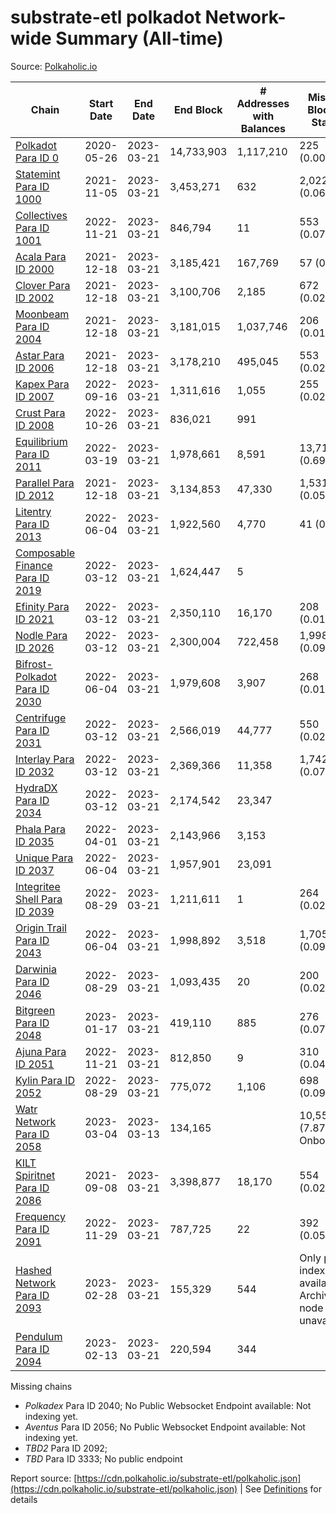 # substrate-etl polkadot Network-wide Summary (All-time)

Source: [Polkaholic.io](https://polkaholic.io)


| Chain            | Start Date | End Date | End Block | # Addresses with Balances | Missing Blocks / Status |
| ---------------- | ---------- | ---------| --------- | ------------------------- | ----------------------- |
| [Polkadot Para ID 0](/polkadot/0-polkadot) | 2020-05-26 | 2023-03-21 | 14,733,903 |  1,117,210 | 225 (0.00%)  |
| [Statemint Para ID 1000](/polkadot/1000-statemint) | 2021-11-05 | 2023-03-21 | 3,453,271 |  632 | 2,022 (0.06%)  |
| [Collectives Para ID 1001](/polkadot/1001-collectives) | 2022-11-21 | 2023-03-21 | 846,794 |  11 | 553 (0.07%)  |
| [Acala Para ID 2000](/polkadot/2000-acala) | 2021-12-18 | 2023-03-21 | 3,185,421 |  167,769 | 57 (0.00%)  |
| [Clover Para ID 2002](/polkadot/2002-clover) | 2021-12-18 | 2023-03-21 | 3,100,706 |  2,185 | 672 (0.02%)  |
| [Moonbeam Para ID 2004](/polkadot/2004-moonbeam) | 2021-12-18 | 2023-03-21 | 3,181,015 |  1,037,746 | 206 (0.01%)  |
| [Astar Para ID 2006](/polkadot/2006-astar) | 2021-12-18 | 2023-03-21 | 3,178,210 |  495,045 | 553 (0.02%)  |
| [Kapex Para ID 2007](/polkadot/2007-kapex) | 2022-09-16 | 2023-03-21 | 1,311,616 |  1,055 | 255 (0.02%)  |
| [Crust Para ID 2008](/polkadot/2008-crust) | 2022-10-26 | 2023-03-21 | 836,021 |  991 |    |
| [Equilibrium Para ID 2011](/polkadot/2011-equilibrium) | 2022-03-19 | 2023-03-21 | 1,978,661 |  8,591 | 13,714 (0.69%)  |
| [Parallel Para ID 2012](/polkadot/2012-parallel) | 2021-12-18 | 2023-03-21 | 3,134,853 |  47,330 | 1,531 (0.05%)  |
| [Litentry Para ID 2013](/polkadot/2013-litentry) | 2022-06-04 | 2023-03-21 | 1,922,560 |  4,770 | 41 (0.00%)  |
| [Composable Finance Para ID 2019](/polkadot/2019-composable) | 2022-03-12 | 2023-03-21 | 1,624,447 |  5 |    |
| [Efinity Para ID 2021](/polkadot/2021-efinity) | 2022-03-12 | 2023-03-21 | 2,350,110 |  16,170 | 208 (0.01%)  |
| [Nodle Para ID 2026](/polkadot/2026-nodle) | 2022-03-12 | 2023-03-21 | 2,300,004 |  722,458 | 1,998 (0.09%)  |
| [Bifrost-Polkadot Para ID 2030](/polkadot/2030-bifrost-dot) | 2022-06-04 | 2023-03-21 | 1,979,608 |  3,907 | 268 (0.01%)  |
| [Centrifuge Para ID 2031](/polkadot/2031-centrifuge) | 2022-03-12 | 2023-03-21 | 2,566,019 |  44,777 | 550 (0.02%)  |
| [Interlay Para ID 2032](/polkadot/2032-interlay) | 2022-03-12 | 2023-03-21 | 2,369,366 |  11,358 | 1,742 (0.07%)  |
| [HydraDX Para ID 2034](/polkadot/2034-hydradx) | 2022-03-12 | 2023-03-21 | 2,174,542 |  23,347 |    |
| [Phala Para ID 2035](/polkadot/2035-phala) | 2022-04-01 | 2023-03-21 | 2,143,966 |  3,153 |    |
| [Unique Para ID 2037](/polkadot/2037-unique) | 2022-06-04 | 2023-03-21 | 1,957,901 |  23,091 |    |
| [Integritee Shell Para ID 2039](/polkadot/2039-integritee-shell) | 2022-08-29 | 2023-03-21 | 1,211,611 |  1 | 264 (0.02%)  |
| [Origin Trail Para ID 2043](/polkadot/2043-origintrail) | 2022-06-04 | 2023-03-21 | 1,998,892 |  3,518 | 1,705 (0.09%)  |
| [Darwinia Para ID 2046](/polkadot/2046-darwinia) | 2022-08-29 | 2023-03-21 | 1,093,435 |  20 | 200 (0.02%)  |
| [Bitgreen Para ID 2048](/polkadot/2048-bitgreen) | 2023-01-17 | 2023-03-21 | 419,110 |  885 | 276 (0.07%)  |
| [Ajuna Para ID 2051](/polkadot/2051-ajuna) | 2022-11-21 | 2023-03-21 | 812,850 |  9 | 310 (0.04%)  |
| [Kylin Para ID 2052](/polkadot/2052-kylin) | 2022-08-29 | 2023-03-21 | 775,072 |  1,106 | 698 (0.09%)  |
| [Watr Network Para ID 2058](/polkadot/2058-watr) | 2023-03-04 | 2023-03-13 | 134,165 |   | 10,553 (7.87%) Onboarding |
| [KILT Spiritnet Para ID 2086](/polkadot/2086-kilt) | 2021-09-08 | 2023-03-21 | 3,398,877 |  18,170 | 554 (0.02%)  |
| [Frequency Para ID 2091](/polkadot/2091-frequency) | 2022-11-29 | 2023-03-21 | 787,725 |  22 | 392 (0.05%)  |
| [Hashed Network Para ID 2093](/polkadot/2093-hashed) | 2023-02-28 | 2023-03-21 | 155,329 |  544 |   Only partial index available: Archive node unavailable |
| [Pendulum Para ID 2094](/polkadot/2094-pendulum) | 2023-02-13 | 2023-03-21 | 220,594 |  344 |    |

Missing chains


* *Polkadex* Para ID 2040; No Public Websocket Endpoint available: Not indexing yet.
* *Aventus* Para ID 2056; No Public Websocket Endpoint available: Not indexing yet.
* *TBD2* Para ID 2092; 
* *TBD* Para ID 3333; No public endpoint

Report source: [https://cdn.polkaholic.io/substrate-etl/polkaholic.json](https://cdn.polkaholic.io/substrate-etl/polkaholic.json) | See [Definitions](/DEFINITIONS.md) for details

